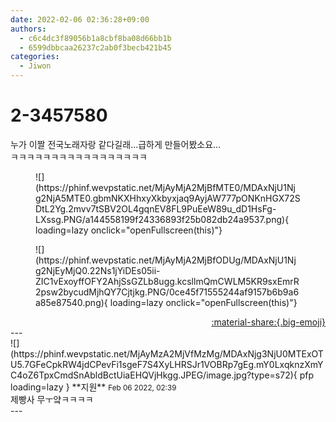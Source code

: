 ```yaml
---
date: 2022-02-06 02:36:28+09:00
authors:
  - c6c4dc3f89056b1a8cbf8ba08d66bb1b
  - 6599dbbcaa26237c2ab0f3becb421b45
categories:
  - Jiwon
---
```


# 2-3457580

<div class="post-container" markdown="1">
<div class="content-container md-sidebar__scrollwrap" markdown="1">

누가 이짤 전국노래자랑 같다길래...급하게 만들어봤소요...<br>ㅋㅋㅋㅋㅋㅋㅋㅋㅋㅋㅋㅋㅋㅋㅋㅋㅋ
<figure markdown="1">
![](https://phinf.wevpstatic.net/MjAyMjA2MjBfMTE0/MDAxNjU1Njg2NjA5MTE0.gbmNKXHhxyXkbyxjaq9AyjAW777pONKnHGX72SDtL2Yg.2mvv7tSBV2OL4gqnEV8FL9PuEeW89u_dD1HsFg-LXssg.PNG/a144558199f24336893f25b082db24a9537.png){ loading=lazy onclick="openFullscreen(this)"}
</figure>

<figure markdown="1">
![](https://phinf.wevpstatic.net/MjAyMjA2MjBfODUg/MDAxNjU1Njg2NjEyMjQ0.22Ns1jYiDEs05ii-ZIC1vExoyffOFY2AhjSsGZLb8ugg.kcsllmQmCWLM5KR9sxEmrR2psw2bycudMjhQY7Cjtjkg.PNG/0ce45f71555244af9157b6b9a6a85e87540.png){ loading=lazy onclick="openFullscreen(this)"}
</figure>


</div>
</div>

<div style="text-align: right;" markdown="1">
<a href="https://weverse.io/fromis9/fanpost/2-3457580" style="text-align: right;">:material-share:{.big-emoji}</a>
</div>
---

<div class="comments-container md-sidebar__scrollwrap" markdown="1">
<div class="comment" markdown="1">
<div class='id-container' markdown="1">
![](https://phinf.wevpstatic.net/MjAyMzA2MjVfMzMg/MDAxNjg3NjU0MTExOTU5.7GFeCpkRW4jdCPevFi1sgeF7S4XyLHRSJr1VOBRp7gEg.mY0LxqknzXmYC4oZ6TpxCmdSnAbldBctUiaEHQVjHkgg.JPEG/image.jpg?type=s72){ pfp loading=lazy }
**<span class="artist">지원</span>** <small>Feb 06 2022, 02:39</small><br>
</div>
<div class='comment-body' markdown="1">
제빵사 무ㅜ얔ㅋㅋㅋㅋ
</div>
</div>
</div>
---
